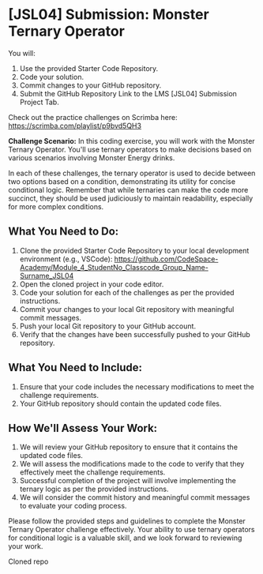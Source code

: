# [JSL04] Submission: Monster Ternary Operator

You will:
1. Use the provided Starter Code Repository.
2. Code your solution.
3. Commit changes to your GitHub repository.
4. Submit the GitHub Repository Link to the LMS [JSL04] Submission Project Tab.

Check out the practice challenges on Scrimba here: https://scrimba.com/playlist/p9bvd5QH3

**Challenge Scenario:** In this coding exercise, you will work with the Monster Ternary Operator. You'll use ternary operators to make decisions based on various scenarios involving Monster Energy drinks.

In each of these challenges, the ternary operator is used to decide between two options based on a condition, demonstrating its utility for concise conditional logic. Remember that while ternaries can make the code more succinct, they should be used judiciously to maintain readability, especially for more complex conditions.

## What You Need to Do:

1. Clone the provided Starter Code Repository to your local development environment (e.g., VSCode): https://github.com/CodeSpace-Academy/Module_4_StudentNo_Classcode_Group_Name-Surname_JSL04 
2. Open the cloned project in your code editor.
3. Code your solution for each of the challenges as per the provided instructions.
4. Commit your changes to your local Git repository with meaningful commit messages.
5. Push your local Git repository to your GitHub account.
6. Verify that the changes have been successfully pushed to your GitHub repository.

## What You Need to Include:

1. Ensure that your code includes the necessary modifications to meet the challenge requirements.
2. Your GitHub repository should contain the updated code files.

## How We'll Assess Your Work:

1. We will review your GitHub repository to ensure that it contains the updated code files.
2. We will assess the modifications made to the code to verify that they effectively meet the challenge requirements.
3. Successful completion of the project will involve implementing the ternary logic as per the provided instructions.
4. We will consider the commit history and meaningful commit messages to evaluate your coding process.

Please follow the provided steps and guidelines to complete the Monster Ternary Operator challenge effectively. Your ability to use ternary operators for conditional logic is a valuable skill, and we look forward to reviewing your work.

Cloned repo